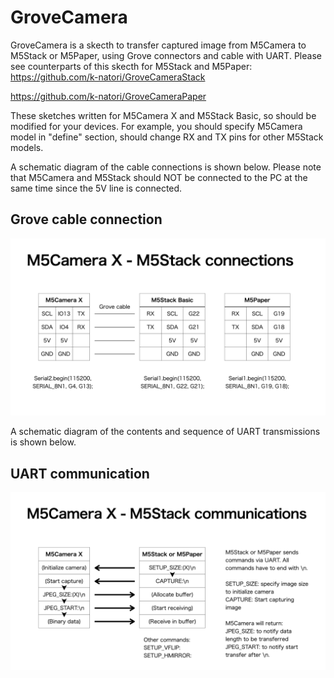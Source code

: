 # GroveCamera

GroveCamera is a skecth to transfer captured image from M5Camera to M5Stack or M5Paper, using Grove connectors and cable with UART.
Please see counterparts of this skecth for M5Stack and M5Paper:
https://github.com/k-natori/GroveCameraStack

https://github.com/k-natori/GroveCameraPaper

These sketches written for M5Camera X and M5Stack Basic, so should be modified for your devices. For example, you should specify M5Camera model in "define" section, should change RX and TX pins for other M5Stack models.

A schematic diagram of the cable connections is shown below. Please note that M5Camera and M5Stack should NOT be connected to the PC at the same time since the 5V line is connected.
## Grove cable connection
![Grove cable connection](HOW_TO_USE/01_Connections.png)

A schematic diagram of the contents and sequence of UART transmissions is shown below.
## UART communication
![UART communication](HOW_TO_USE/02_Communications.png)
